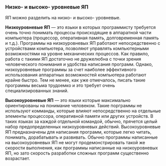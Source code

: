 ### Низко- и высоко- уровневые ЯП

ЯП можно разделить на низко- и высоко- уровневые.

**Низкоуровневые ЯП** &mdash; это языки в которых программисту требуется очень точно понимать процессы происходящие в аппаратной части компьютера (процессор, оперативная память, долговременная память и т.д.). Программы на низкоуровневых ЯП работают непосредственно с устройствами компьютера, позволяют управлять компьютерными возможностями на уровне механических процессов. Как правило, работа с такими ЯП достаточно не дружелюбна с точки зрения человеческого понимания и удобства написания программ. Однако, низкоуровневые программы за счет наиболее эффективного использования аппаратных возможностей компьютера работают крайне быстро. Тем не менее, как уже отмечалось, писать такие программы весьма трудоемко и это требует очень специализированных знаний.

**Высокоуровневые ЯП** &mdash; это языки которые максимально ориентированы на понимание человеком. Такие порграммы не используют комманды, которые влияют непосредственно на отдельные элементы процессора, оперативной памяти или других устройств. В таких языках за каждой отдельной командой, обычно, прячется целый набор предопределенных низкоуровневых действий. Высокоуровневые ЯП предназначены для написания программ, которые легко читать, понимать, дорабатывать и развивать. Обычно программы написанные на высокоуровневых ЯП не могут продемонстрировать такой же скорости выполнения, как программы написанные на низкоуровневых ЯП, но зато скорость разработки сложных программ существенно возрастает.

